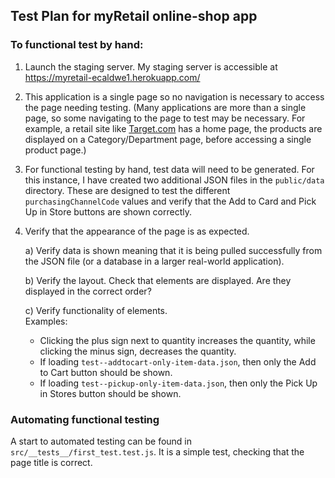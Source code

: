 ## Test Plan for myRetail online-shop app

### To functional test by hand:
1) Launch the staging server. My staging server is accessible at https://myretail-ecaldwe1.herokuapp.com/

2) This application is a single page so no navigation is necessary to access the page needing testing. (Many applications are more than a single page, so some navigating to the page to test may be necessary. For example, a retail site like [Target.com](https://www.target.com/) has a home page, the products are displayed on a Category/Department page, before accessing a single product page.)

3) For functional testing by hand, test data will need to be generated. For this instance, I have created two additional JSON files in the `public/data` directory. These are designed to test the different `purchasingChannelCode` values and verify that the Add to Card and Pick Up in Store buttons are shown correctly.

4) Verify that the appearance of the page is as expected.

   a) Verify data is shown meaning that it is being pulled successfully from the JSON file (or a database in a larger real-world application).

   b) Verify the layout. Check that elements are displayed.
   Are they displayed in the correct order?

   c) Verify functionality of elements.  
   Examples:
    - Clicking the plus sign next to quantity increases the quantity, while clicking the minus sign, decreases the quantity.
    - If loading `test--addtocart-only-item-data.json`, then only the Add to Cart button should be shown.
    - If loading `test--pickup-only-item-data.json`, then only the Pick Up in Stores button should be shown.


### Automating functional testing

A start to automated testing can be found in `src/__tests__/first_test.test.js`. It is a simple test, checking that the page title is correct.

